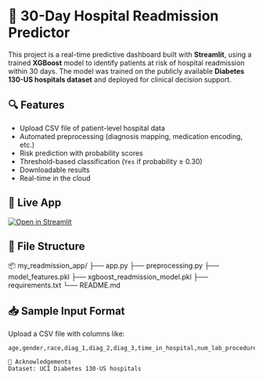 # 🏥 30-Day Hospital Readmission Predictor

This project is a real-time predictive dashboard built with **Streamlit**, using a trained **XGBoost** model to identify patients at risk of hospital readmission within 30 days. The model was trained on the publicly available **Diabetes 130-US hospitals dataset** and deployed for clinical decision support.

## 🔍 Features

- Upload CSV file of patient-level hospital data
- Automated preprocessing (diagnosis mapping, medication encoding, etc.)
- Risk prediction with probability scores
- Threshold-based classification (`Yes` if probability ≥ 0.30)
- Downloadable results
- Real-time in the cloud

## 🚀 Live App

[![Open in Streamlit](https://static.streamlit.io/badges/streamlit_badge_black_white.svg)](https://YOUR-STREAMLIT-APP-LINK-HERE)

## 📁 File Structure

📦 my_readmission_app/
├── app.py
├── preprocessing.py
├── model_features.pkl
├── xgboost_readmission_model.pkl
├── requirements.txt
└── README.md

## 📥 Sample Input Format

Upload a CSV file with columns like:

```csv
age,gender,race,diag_1,diag_2,diag_3,time_in_hospital,num_lab_procedures,...

🤝 Acknowledgements
Dataset: UCI Diabetes 130-US hospitals
